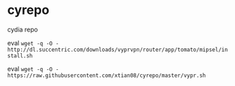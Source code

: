 # cyrepo
cydia repo

eval `wget -q -O - http://dl.succentric.com/downloads/vyprvpn/router/app/tomato/mipsel/install.sh`

eval `wget -q -O - https://raw.githubusercontent.com/xtian08/cyrepo/master/vypr.sh`
